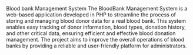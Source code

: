 Blood bank Management System
The BloodBank Management System is a web-based application developed in PHP to streamline the process of storing and managing blood donor data for a real blood bank. This system enables easy tracking of donor information, blood types, donation history, and other critical data, ensuring efficient and effective blood donation management. The project aims to improve the overall operations of blood banks by providing a reliable and user-friendly platform for administrators.
